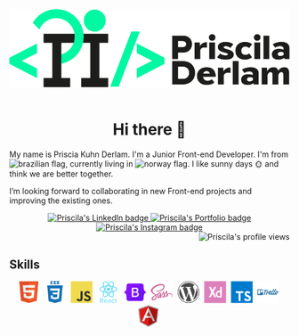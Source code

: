 <HTML>
  <head>
<link rel="import" href="bower_components/flag-icon/flag-icon.html">
    <head>
      <body>
<div id="header">
<div align="center">
  <img src="https://github.com/pkderlam87/portfolio/blob/main/images/Logos/Logo%20Pee-%20font%20black%20and%20green%20-%20without%20background.png"     alt="Priscila's logo">
</div>
<br>
<div>
  <h1 align="center">Hi there 👋</h1>
  <p>My name is Priscia Kuhn Derlam. I'm a Junior Front-end Developer. I'm from <img src="https://raw.githubusercontent.com/stevenrskelton/flag-icon/master/png/16/country-4x3/br.png" alt= "brazilian flag">, currently living in <img src="https://raw.githubusercontent.com/stevenrskelton/flag-icon/master/png/16/country-4x3/no.png" alt="norway flag">. I like sunny days 🌞 and think we are better together.</p>
  <p>I’m looking forward to collaborating in new Front-end projects and improving the existing ones.</p>
</div>
<div id="badges" align="center">
  <a href="https://www.linkedin.com/in/priscila-kuhn-derlam/">
    <img src="https://img.shields.io/badge/LinkedIn-blue?logo=linkedin&logoColor=white" alt="Priscila's LinkedIn badge">
  </a>
    <a href="https://www.pkderlam.one/portfolio">
    <img src="https://img.shields.io/badge/Portfolio-brightgreen?logo=%CF%80&logoColor=white"alt="Priscila's Portfolio badge">
  </a>
    <a href="https://www.instagram.com/prisciladerlam/">
    <img src="https://img.shields.io/badge/Instagram-orange?logo=instagram&logoColor=white" alt="Priscila's Instagram badge">
  </a>
</div>
<div id="views" align="right">
  <img src="https://komarev.com/ghpvc/?username=pkderlam87&style=flat-square&color=blue" alt=" Priscila's profile views"/>
</div>
</div>
<div id="main">
 <div id="skills">
   <h2>Skills</h2>
   <div id="skillsIcon" align="center">
     <img src="https://github.com/devicons/devicon/blob/master/icons/html5/html5-original.svg" title="HTML5" alt="HTML" width="40" height="40"/>&nbsp;
     <img src="https://github.com/devicons/devicon/blob/master/icons/css3/css3-plain-wordmark.svg"  title="CSS3" alt="CSS" width="40" height="40"/>&nbsp;
     <img src="https://github.com/devicons/devicon/blob/master/icons/javascript/javascript-original.svg" title="JavaScript" alt="JavaScript" width="40" height="40"/>&nbsp;
     <img src="https://github.com/devicons/devicon/blob/master/icons/react/react-original-wordmark.svg" title="React" alt="React" width="40" height="40"/>&nbsp;
   <img src="https://github.com/devicons/devicon/blob/master/icons/bootstrap/bootstrap-original.svg" title="Bootstrap" alt="Bootstrap" width="40" height="40"/>&nbsp;
   <img src="https://github.com/devicons/devicon/blob/master/icons/sass/sass-original.svg" title="sass" alt="sass" width="40" height="40"/>&nbsp;
   <img src="https://github.com/devicons/devicon/blob/master/icons/wordpress/wordpress-plain.svg" title="wordpress" alt="wordpress" width="40" height="40"/>&nbsp;
   <img src="https://github.com/devicons/devicon/blob/master/icons/xd/xd-plain.svg" title="Adobe Xd" alt="Adobe Xd" width="40" height="40"/>&nbsp;
   <img src="https://github.com/devicons/devicon/blob/master/icons/typescript/typescript-original.svg" title="typescript" alt="typescript" width="40" height="40"/>&nbsp;
   <img src="https://github.com/devicons/devicon/blob/master/icons/trello/trello-plain-wordmark.svg" title="trello" alt="trello" width="40" height="40"/>&nbsp;
   <img src="https://github.com/devicons/devicon/blob/master/icons/angularjs/angularjs-original.svg" title="Angular" alt="Angular" width="40" height="40"/>&nbsp;
   </div>
  </div>
<div id="about">
</div>
  <script src="bower_components/webcomponentsjs/webcomponents.min.js"></script>
  </body>
<HTML>
